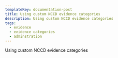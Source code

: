 ```yaml
---
templateKey: documentation-post
title: Using custom NCCD evidence categories
description: Using custom NCCD evidence categories
tags:
  - evidence
  - evidence categories
  - adminstration
---
```

Using custom NCCD evidence categories
